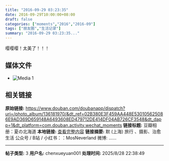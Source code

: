 ```yaml
---
title: "2016-09-29 03:23:35"
date: 2016-09-29T10:00:00+08:00
draft: false
categories: ["moments","2016","2016-09"]
tags: ["朋友圈","生活记录"]
summary: "2016-09-29 03:23:35..."
---
```


嘤嘤嘤！太美了！！！

## 媒体文件

- ![Media 1](/Moments/photos/2016-09-29/201609290323350.jpg)

## 相关链接

**原始链接:** https://www.douban.com/doubanapp/dispatch?uri=/photo_album/136181970/&dt_ref=02B380E3F459AA448E530105625086E9AD369D659148A6493608ED479712DE414DF04AB726CF3548&dt_dapp=1&dt_platform=com.douban.activity.wechat_moments
**链接标题:** 豆瓣相册：夏の北海道
**本地链接:** [查看完整内容](/link_content/2016/09/2016-09-29/link_content/)
**链接摘要:** 默
        (上海)
    旅行 、摄影、治愈生活 公众号 / B站 / 小红书：：MosNeverland 微博: ......

---

**帖子类型:** 3
**用户名:** chenxueyuan001
**处理时间:** 2025/8/28 22:38:49